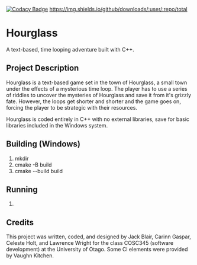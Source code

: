 [![Codacy Badge](https://app.codacy.com/project/badge/Grade/d9b747ed2a0e443d8db014ae67ad4681)](https://app.codacy.com/gh/LawrenceLOWright/Time-Bandits/dashboard?utm_source=gh&utm_medium=referral&utm_content=&utm_campaign=Badge_grade)
https://img.shields.io/github/downloads/:user/:repo/total

# Hourglass
A text-based, time looping adventure built with C++. 

## Project Description
Hourglass is a text-based game set in the town of Hourglass, a small town under the effects of a mysterious time loop. The player has to use a series of riddles to uncover the mysteries of Hourglass and save it from it's grizzly fate. However, the loops get shorter and shorter and the game goes on, forcing the player to be strategic with their resources. 

Hourglass is coded entirely in C++ with no external libraries, save for basic libraries included in the Windows system.  

## Building (Windows)
1. mkdir
2. cmake -B build
3. cmake --build build

## Running
1. 

## Credits
This project was written, coded, and designed by Jack Blair, Carinn Gaspar, Celeste Holt, and Lawrence Wright for the class COSC345 (software development) at the University of Otago. Some CI elements were provided by Vaughn Kitchen.

